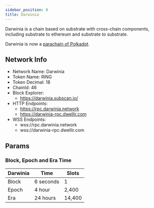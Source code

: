 ```yaml
---
sidebar_position: 0
title: Darwinia
---
```


Darwinia is a chain based on substrate with cross-chain components, including substrate to ethereum and substrate to substrate. 

Darwinia is now a [parachain of Polkadot](https://polkadot.subscan.io/parachain/2046).

## Network Info

- Network Name: Darwinia
- Token Name: RING
- Token Decimal: 18
- ChainId: 46
- Block Explorer:
    - https://darwinia.subscan.io/
- HTTP Endpoints:
    - https://rpc.darwinia.network
    - https://darwinia-rpc.dwellir.com
- WSS Endpoints:
    - wss://rpc.darwinia.network
    - wss://darwinia-rpc.dwellir.com

## Params

### Block, Epoch and Era Time

| Darwinia | Time      | Slots |
| -------- | --------- | ----- |
| Block    | 6 seconds | 1     |
| Epoch    | 4 hour    | 2,400 |
| Era      | 24 hours  |14,400 |



